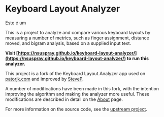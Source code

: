 # Keyboard Layout Analyzer

Este é um

This is a project to analyze and compare various keyboard layouts by measuring a number of metrics, such as finger assignment, distance moved, and bigram analysis, based on a supplied input text.

**Visit [https://nsuspray.github.io/keyboard-layout-analyzer/](https://nsuspray.github.io/keyboard-layout-analyzer/) to run this analyzer.**

This project is a fork of the Keyboard Layout Analyzer app used on [patorjk.com](http://patorjk.com) and improved by [SteveP](https://github.com/stevep99).

A number of modifications have been made in this fork, with the intention improving the algorithm and making the analyzer more useful. These modifications are described in detail on the [About](https://nsuspray.github.io/keyboard-layout-analyzer/index.html#/about) page.

For more information on the source code, see the [upstream project](https://github.com/patorjk/keyboard-layout-analyzer).
